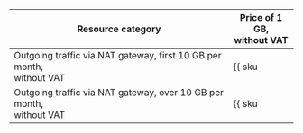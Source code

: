 | Resource category | Price of 1 GB,<br>without VAT |
--- | ---
| Outgoing traffic via NAT gateway, first 10 GB per month,<br>without VAT | {{ sku|USD|network.egress.inet|string }} |
| Outgoing traffic via NAT gateway, over 10 GB per month,<br>without VAT | {{ sku|USD|network.egress.inet|pricingRate.100|string }} |